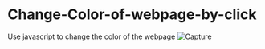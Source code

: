# Change-Color-of-webpage-by-click
Use javascript to change the color of the webpage
![Capture](https://github.com/Abdullah22000/Change-Color-of-webpage-by-click/assets/123020183/f470df68-8b5e-4812-a3ed-29821a6d0017)
